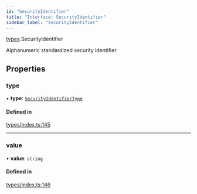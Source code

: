 ```yaml
---
id: "SecurityIdentifier"
title: "Interface: SecurityIdentifier"
sidebar_label: "SecurityIdentifier"
---
```


[types](../../../modules/Types/Types.md).SecurityIdentifier

Alphanumeric standardized security identifier

## Properties

### type

• **type**: [`SecurityIdentifierType`](../../../enums/Types/SecurityIdentifierType/SecurityIdentifierType.md)

#### Defined in

[types/index.ts:145](https://github.com/PolymeshAssociation/polymesh-sdk/blob/31fdce23/src/types/index.ts#L145)

___

### value

• **value**: `string`

#### Defined in

[types/index.ts:146](https://github.com/PolymeshAssociation/polymesh-sdk/blob/31fdce23/src/types/index.ts#L146)
